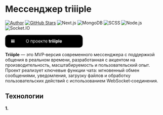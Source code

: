 # Мессенджер triiiple
[![Author](https://img.shields.io/badge/Author-THXIIIRTEEN-white)](https://github.com/THXIIIRTEEN)
[![GitHub Stars](https://img.shields.io/github/stars/THXIIIRTEEN/triiiple-2.0?style=social)](https://github.com/THXIIIRTEEN/triiiple-2.0/stargazers)
![Next.js](https://img.shields.io/badge/Frontend-Next.js-000?logo=next.js)
![MongoDB](https://img.shields.io/badge/Database-MongoDB-4EA94B?logo=mongodb&logoColor=white)
![SCSS](https://img.shields.io/badge/Style-SCSS-cc6699?logo=sass&logoColor=white)
![Node.js](https://img.shields.io/badge/Backend-Node.js-43853D?logo=node.js&logoColor=white)
![Socket.IO](https://img.shields.io/badge/Real--time-Socket.io-black?logo=socket.io&logoColor=white)

<svg width="251" height="41" viewBox="0 0 251 41" fill="none" xmlns="http://www.w3.org/2000/svg">
<g clip-path="url(#clip0_346_2)">
<rect width="251" height="41" rx="10" fill="black"/>
<path d="M76.61 19.9091C76.61 20.983 76.4161 21.911 76.0283 22.6932C75.6405 23.4754 75.1086 24.0786 74.4324 24.5028C73.7563 24.9271 72.984 25.1392 72.1157 25.1392C71.2473 25.1392 70.4751 24.9271 69.7989 24.5028C69.1228 24.0786 68.5908 23.4754 68.203 22.6932C67.8153 21.911 67.6214 20.983 67.6214 19.9091C67.6214 18.8352 67.8153 17.9072 68.203 17.125C68.5908 16.3428 69.1228 15.7396 69.7989 15.3153C70.4751 14.8911 71.2473 14.679 72.1157 14.679C72.984 14.679 73.7563 14.8911 74.4324 15.3153C75.1086 15.7396 75.6405 16.3428 76.0283 17.125C76.4161 17.9072 76.61 18.8352 76.61 19.9091ZM75.4168 19.9091C75.4168 19.0275 75.2693 18.2834 74.9743 17.6768C74.6827 17.0703 74.2866 16.6113 73.7861 16.2997C73.289 15.9882 72.7322 15.8324 72.1157 15.8324C71.4992 15.8324 70.9407 15.9882 70.4403 16.2997C69.9431 16.6113 69.547 17.0703 69.252 17.6768C68.9604 18.2834 68.8145 19.0275 68.8145 19.9091C68.8145 20.7907 68.9604 21.5348 69.252 22.1413C69.547 22.7479 69.9431 23.2069 70.4403 23.5185C70.9407 23.83 71.4992 23.9858 72.1157 23.9858C72.7322 23.9858 73.289 23.83 73.7861 23.5185C74.2866 23.2069 74.6827 22.7479 74.9743 22.1413C75.2693 21.5348 75.4168 20.7907 75.4168 19.9091ZM82.4616 25V17.3636H88.4672V25H87.2939V18.4574H83.6349V25H82.4616ZM90.61 27.8636V17.3636H91.7435V18.5767H91.8827C91.9689 18.4441 92.0882 18.2751 92.2407 18.0696C92.3965 17.8608 92.6185 17.6752 92.9069 17.5128C93.1985 17.3471 93.593 17.2642 94.0901 17.2642C94.7331 17.2642 95.2999 17.425 95.7904 17.7464C96.2809 18.0679 96.6637 18.5237 96.9388 19.1136C97.2139 19.7036 97.3515 20.3996 97.3515 21.2017C97.3515 22.0104 97.2139 22.7114 96.9388 23.3047C96.6637 23.8946 96.2826 24.352 95.7954 24.6768C95.3082 24.9983 94.7464 25.1591 94.11 25.1591C93.6195 25.1591 93.2267 25.0779 92.9317 24.9155C92.6367 24.7498 92.4097 24.5625 92.2506 24.3537C92.0915 24.1416 91.9689 23.9659 91.8827 23.8267H91.7833V27.8636H90.61ZM91.7634 21.1818C91.7634 21.7585 91.8479 22.2673 92.017 22.7081C92.186 23.1456 92.4329 23.4886 92.7577 23.7372C93.0825 23.9825 93.4803 24.1051 93.9509 24.1051C94.4414 24.1051 94.8508 23.9759 95.1789 23.7173C95.5103 23.4555 95.7589 23.1042 95.9246 22.6634C96.0937 22.2192 96.1782 21.7254 96.1782 21.1818C96.1782 20.6449 96.0953 20.161 95.9296 19.7301C95.7672 19.2959 95.5203 18.9529 95.1888 18.701C94.8607 18.4458 94.4481 18.3182 93.9509 18.3182C93.4736 18.3182 93.0726 18.4392 92.7478 18.6811C92.423 18.9197 92.1777 19.2545 92.012 19.6854C91.8463 20.1129 91.7634 20.6117 91.7634 21.1818ZM102.244 25.1591C101.554 25.1591 100.949 24.995 100.429 24.6669C99.9118 24.3388 99.5075 23.8797 99.2158 23.2898C98.9275 22.6998 98.7833 22.0104 98.7833 21.2216C98.7833 20.4261 98.9275 19.7318 99.2158 19.1385C99.5075 18.5452 99.9118 18.0845 100.429 17.7564C100.949 17.4283 101.554 17.2642 102.244 17.2642C102.933 17.2642 103.536 17.4283 104.053 17.7564C104.574 18.0845 104.978 18.5452 105.266 19.1385C105.558 19.7318 105.704 20.4261 105.704 21.2216C105.704 22.0104 105.558 22.6998 105.266 23.2898C104.978 23.8797 104.574 24.3388 104.053 24.6669C103.536 24.995 102.933 25.1591 102.244 25.1591ZM102.244 24.1051C102.767 24.1051 103.198 23.9709 103.536 23.7024C103.874 23.4339 104.124 23.081 104.287 22.6435C104.449 22.206 104.53 21.732 104.53 21.2216C104.53 20.7112 104.449 20.2356 104.287 19.7947C104.124 19.3539 103.874 18.9976 103.536 18.7259C103.198 18.4541 102.767 18.3182 102.244 18.3182C101.72 18.3182 101.289 18.4541 100.951 18.7259C100.613 18.9976 100.363 19.3539 100.2 19.7947C100.038 20.2356 99.9566 20.7112 99.9566 21.2216C99.9566 21.732 100.038 22.206 100.2 22.6435C100.363 23.081 100.613 23.4339 100.951 23.7024C101.289 23.9709 101.72 24.1051 102.244 24.1051ZM110.696 25.1591C109.961 25.1591 109.326 24.9967 108.792 24.6719C108.262 24.3438 107.853 23.8864 107.564 23.2997C107.279 22.7098 107.137 22.0237 107.137 21.2415C107.137 20.4593 107.279 19.7699 107.564 19.1733C107.853 18.5734 108.254 18.1061 108.767 17.7713C109.285 17.4332 109.888 17.2642 110.577 17.2642C110.975 17.2642 111.368 17.3305 111.755 17.4631C112.143 17.5956 112.496 17.8111 112.814 18.1094C113.133 18.4044 113.386 18.7955 113.575 19.2827C113.764 19.7699 113.858 20.3698 113.858 21.0824V21.5795H107.972V20.5653H112.665C112.665 20.1345 112.579 19.75 112.407 19.4119C112.238 19.0739 111.996 18.8071 111.681 18.6115C111.369 18.416 111.001 18.3182 110.577 18.3182C110.11 18.3182 109.705 18.4342 109.364 18.6662C109.026 18.8949 108.766 19.1932 108.584 19.5611C108.401 19.929 108.31 20.3234 108.31 20.7443V21.4205C108.31 21.9972 108.41 22.486 108.608 22.8871C108.811 23.2848 109.091 23.5881 109.449 23.7969C109.807 24.0024 110.223 24.1051 110.696 24.1051C111.005 24.1051 111.283 24.062 111.532 23.9759C111.784 23.8864 112.001 23.7538 112.183 23.5781C112.365 23.3991 112.506 23.1771 112.606 22.9119L113.739 23.2301C113.62 23.6146 113.419 23.9527 113.138 24.2443C112.856 24.5327 112.508 24.758 112.093 24.9205C111.679 25.0795 111.214 25.1591 110.696 25.1591ZM115.643 25V17.3636H116.816V20.6847H117.592L120.336 17.3636H121.848L118.765 21.0426L121.888 25H120.376L117.87 21.7784H116.816V25H115.643ZM122.725 18.4574V17.3636H128.93V18.4574H126.424V25H125.251V18.4574H122.725ZM133.446 25.1591C132.711 25.1591 132.076 24.9967 131.542 24.6719C131.012 24.3438 130.603 23.8864 130.314 23.2997C130.029 22.7098 129.887 22.0237 129.887 21.2415C129.887 20.4593 130.029 19.7699 130.314 19.1733C130.603 18.5734 131.004 18.1061 131.517 17.7713C132.035 17.4332 132.638 17.2642 133.327 17.2642C133.725 17.2642 134.118 17.3305 134.505 17.4631C134.893 17.5956 135.246 17.8111 135.564 18.1094C135.883 18.4044 136.136 18.7955 136.325 19.2827C136.514 19.7699 136.608 20.3698 136.608 21.0824V21.5795H130.722V20.5653H135.415C135.415 20.1345 135.329 19.75 135.157 19.4119C134.988 19.0739 134.746 18.8071 134.431 18.6115C134.119 18.416 133.751 18.3182 133.327 18.3182C132.86 18.3182 132.455 18.4342 132.114 18.6662C131.776 18.8949 131.516 19.1932 131.334 19.5611C131.151 19.929 131.06 20.3234 131.06 20.7443V21.4205C131.06 21.9972 131.16 22.486 131.358 22.8871C131.561 23.2848 131.841 23.5881 132.199 23.7969C132.557 24.0024 132.973 24.1051 133.446 24.1051C133.755 24.1051 134.033 24.062 134.282 23.9759C134.534 23.8864 134.751 23.7538 134.933 23.5781C135.115 23.3991 135.256 23.1771 135.356 22.9119L136.489 23.2301C136.37 23.6146 136.169 23.9527 135.888 24.2443C135.606 24.5327 135.258 24.758 134.843 24.9205C134.429 25.0795 133.964 25.1591 133.446 25.1591ZM145.481 17.3574V18.957H144.032V22.6484C144.032 23.1452 144.274 23.3936 144.757 23.3936C144.839 23.3936 144.928 23.3867 145.023 23.373C145.124 23.3594 145.21 23.3434 145.283 23.3252L145.618 24.9111C145.167 25.0433 144.729 25.1094 144.306 25.1094C143.549 25.1094 142.961 24.918 142.542 24.5352C142.127 24.1523 141.92 23.6169 141.92 22.9287V18.957H140.881V17.3574H141.92V15.5391H144.032V17.3574H145.481ZM146.862 25V17.3574H148.913V18.6973H148.995C149.132 18.2233 149.364 17.8656 149.692 17.624C150.021 17.3779 150.399 17.2549 150.827 17.2549C150.932 17.2549 151.046 17.2617 151.169 17.2754C151.292 17.2891 151.399 17.3073 151.49 17.3301V19.2031C151.39 19.1712 151.251 19.1462 151.073 19.1279C150.9 19.1051 150.741 19.0938 150.595 19.0938C150.13 19.0938 149.745 19.2419 149.439 19.5381C149.134 19.8298 148.981 20.2103 148.981 20.6797V25H146.862ZM152.591 25V17.3574H154.71V25H152.591ZM153.65 16.3799C153.336 16.3799 153.065 16.2751 152.837 16.0654C152.614 15.8558 152.502 15.6029 152.502 15.3066C152.502 15.0104 152.614 14.7598 152.837 14.5547C153.065 14.3451 153.336 14.2402 153.65 14.2402C153.965 14.2402 154.234 14.3451 154.457 14.5547C154.685 14.7598 154.799 15.0104 154.799 15.3066C154.799 15.6029 154.685 15.8558 154.457 16.0654C154.234 16.2751 153.965 16.3799 153.65 16.3799ZM156.405 25V17.3574H158.524V25H156.405ZM157.465 16.3799C157.15 16.3799 156.879 16.2751 156.651 16.0654C156.428 15.8558 156.316 15.6029 156.316 15.3066C156.316 15.0104 156.428 14.7598 156.651 14.5547C156.879 14.3451 157.15 14.2402 157.465 14.2402C157.779 14.2402 158.048 14.3451 158.271 14.5547C158.499 14.7598 158.613 15.0104 158.613 15.3066C158.613 15.6029 158.499 15.8558 158.271 16.0654C158.048 16.2751 157.779 16.3799 157.465 16.3799ZM160.22 25V17.3574H162.339V25H160.22ZM161.279 16.3799C160.965 16.3799 160.694 16.2751 160.466 16.0654C160.243 15.8558 160.131 15.6029 160.131 15.3066C160.131 15.0104 160.243 14.7598 160.466 14.5547C160.694 14.3451 160.965 14.2402 161.279 14.2402C161.594 14.2402 161.863 14.3451 162.086 14.5547C162.314 14.7598 162.428 15.0104 162.428 15.3066C162.428 15.6029 162.314 15.8558 162.086 16.0654C161.863 16.2751 161.594 16.3799 161.279 16.3799ZM164.034 27.8574V17.3574H166.119V18.6494H166.215C166.311 18.4398 166.445 18.2279 166.618 18.0137C166.796 17.7995 167.028 17.6217 167.315 17.4805C167.607 17.3346 167.965 17.2617 168.389 17.2617C168.949 17.2617 169.462 17.4076 169.927 17.6992C170.396 17.9863 170.772 18.4215 171.055 19.0049C171.337 19.5882 171.479 20.3174 171.479 21.1924C171.479 22.04 171.342 22.7578 171.068 23.3457C170.795 23.929 170.424 24.3711 169.954 24.6719C169.485 24.9727 168.958 25.123 168.375 25.123C167.965 25.123 167.616 25.0547 167.329 24.918C167.047 24.7812 166.814 24.6104 166.632 24.4053C166.454 24.1956 166.315 23.986 166.215 23.7764H166.153V27.8574H164.034ZM166.105 21.1855C166.105 21.86 166.244 22.4046 166.522 22.8193C166.805 23.234 167.201 23.4414 167.712 23.4414C168.231 23.4414 168.628 23.2318 168.901 22.8125C169.175 22.3887 169.312 21.8464 169.312 21.1855C169.312 20.5202 169.175 19.9801 168.901 19.5654C168.632 19.1507 168.236 18.9434 167.712 18.9434C167.201 18.9434 166.805 19.1462 166.522 19.5518C166.244 19.9574 166.105 20.502 166.105 21.1855ZM174.985 14.8145V25H172.866V14.8145H174.985ZM180.16 25.1504C179.376 25.1504 178.702 24.9909 178.137 24.6719C177.572 24.3529 177.136 23.8994 176.831 23.3115C176.526 22.7191 176.373 22.0195 176.373 21.2129C176.373 20.429 176.523 19.7409 176.824 19.1484C177.13 18.556 177.558 18.0934 178.109 17.7607C178.661 17.4281 179.31 17.2617 180.058 17.2617C180.732 17.2617 181.34 17.4053 181.883 17.6924C182.43 17.9795 182.863 18.4102 183.182 18.9844C183.505 19.5586 183.667 20.2786 183.667 21.1445V21.7188H178.458C178.481 22.2975 178.649 22.751 178.964 23.0791C179.278 23.4072 179.688 23.5713 180.194 23.5713C180.545 23.5713 180.846 23.4961 181.097 23.3457C181.352 23.1953 181.534 22.9766 181.644 22.6895L183.599 22.8193C183.448 23.5212 183.072 24.0863 182.471 24.5146C181.874 24.9385 181.104 25.1504 180.16 25.1504ZM178.472 20.4131H181.637C181.587 19.93 181.432 19.5472 181.172 19.2646C180.912 18.9821 180.548 18.8408 180.078 18.8408C179.604 18.8408 179.228 18.9889 178.95 19.2852C178.677 19.5768 178.517 19.9528 178.472 20.4131Z" fill="white"/>
<path d="M22.2485 24.916C22.2485 24.9907 21.8192 25.028 20.9605 25.028C20.1112 25.028 19.6865 24.9953 19.6865 24.93V18.056C19.6865 17.9907 20.1112 17.958 20.9605 17.958C21.8192 17.958 22.2485 17.986 22.2485 18.042V24.916ZM22.2485 17.216C22.2485 17.2813 21.8192 17.314 20.9605 17.314C20.1112 17.314 19.6865 17.286 19.6865 17.23V15.214C19.6865 15.1207 20.1112 15.074 20.9605 15.074C21.8192 15.074 22.2485 15.102 22.2485 15.158V17.216ZM26.0766 24.916C26.0766 24.9907 25.6473 25.028 24.7886 25.028C23.9393 25.028 23.5146 24.9953 23.5146 24.93V18.056C23.5146 17.9907 23.9393 17.958 24.7886 17.958C25.6473 17.958 26.0766 17.986 26.0766 18.042V24.916ZM26.0766 17.216C26.0766 17.2813 25.6473 17.314 24.7886 17.314C23.9393 17.314 23.5146 17.286 23.5146 17.23V15.214C23.5146 15.1207 23.9393 15.074 24.7886 15.074C25.6473 15.074 26.0766 15.102 26.0766 15.158V17.216ZM29.9048 24.916C29.9048 24.9907 29.4754 25.028 28.6168 25.028C27.7674 25.028 27.3428 24.9953 27.3428 24.93V18.056C27.3428 17.9907 27.7674 17.958 28.6168 17.958C29.4754 17.958 29.9048 17.986 29.9048 18.042V24.916ZM29.9048 17.216C29.9048 17.2813 29.4754 17.314 28.6168 17.314C27.7674 17.314 27.3428 17.286 27.3428 17.23V15.214C27.3428 15.1207 27.7674 15.074 28.6168 15.074C29.4754 15.074 29.9048 15.102 29.9048 15.158V17.216Z" fill="white"/>
</g>
<defs>
<clipPath id="clip0_346_2">
<rect width="251" height="41" rx="10" fill="white"/>
</clipPath>
</defs>
</svg>


**Triiiple** — это MVP‑версия современного мессенджера с поддержкой общения в реальном времени, разработанная с акцентом на производительность, масштабируемость и пользовательский опыт. Проект реализует ключевые функции чата: мгновенный обмен сообщениями, уведомления, загрузку файлов и обработку пользовательских действий с использованием WebSocket‑соединения.

## Технологии
**1.** 


